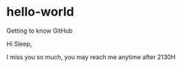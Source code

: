 # hello-world
Getting to know GitHub

Hi Sleep,

I miss you so much, you may reach me anytime after 2130H
